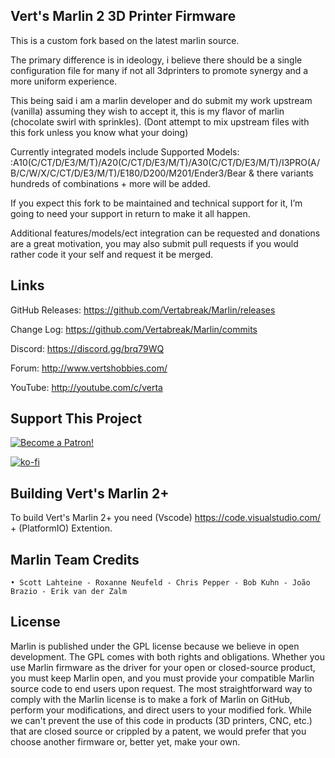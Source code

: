 ## Vert's Marlin 2 3D Printer Firmware

This is a custom fork based on the latest marlin source.

The primary difference is in ideology, i believe there should be a single configuration file for many if not all 3dprinters 
to promote synergy and a more uniform experience.

This being said i am a marlin developer and do submit my work upstream (vanilla) assuming they wish to accept it, this is my flavor of marlin (chocolate swirl with sprinkles). (Dont attempt to mix upstream files with this fork unless you know what your doing)

Currently integrated models include Supported Models: :A10(C/CT/D/E3/M/T)/A20(C/CT/D/E3/M/T)/A30(C/CT/D/E3/M/T)/I3PRO(A/B/C/W/X/C/CT/D/E3/M/T)/E180/D200/M201/Ender3/Bear & there variants hundreds of combinations + more will be added.

If you expect this fork to be maintained and technical support for it, I’m going to need your support in return to make it all happen.

Additional features/models/ect integration can be requested and donations are a great motivation, you may also submit pull requests if you would rather code it your self and request it be merged.

## Links

GitHub Releases: https://github.com/Vertabreak/Marlin/releases

Change Log: https://github.com/Vertabreak/Marlin/commits

Discord: https://discord.gg/brq79WQ

Forum: http://www.vertshobbies.com/

YouTube: http://youtube.com/c/verta

## Support This Project

[![Become a Patron!](https://i.imgur.com/BbE01dL.png)](https://www.patreon.com/vertabreaker)

[![ko-fi](https://www.ko-fi.com/img/githubbutton_sm.svg)](https://ko-fi.com/H2H71KL43)

## Building Vert's Marlin 2+

To build Vert's Marlin 2+ you need (Vscode) https://code.visualstudio.com/ + (PlatformIO) Extention.

## Marlin Team Credits

    • Scott Lahteine - Roxanne Neufeld - Chris Pepper - Bob Kuhn - João Brazio - Erik van der Zalm 
    
## License
Marlin is published under the GPL license because we believe in open development. The GPL comes with both rights and obligations. Whether you use Marlin firmware as the driver for your open or closed-source product, you must keep Marlin open, and you must provide your compatible Marlin source code to end users upon request. The most straightforward way to comply with the Marlin license is to make a fork of Marlin on GitHub, perform your modifications, and direct users to your modified fork. While we can't prevent the use of this code in products (3D printers, CNC, etc.) that are closed source or crippled by a patent, we would prefer that you choose another firmware or, better yet, make your own.
